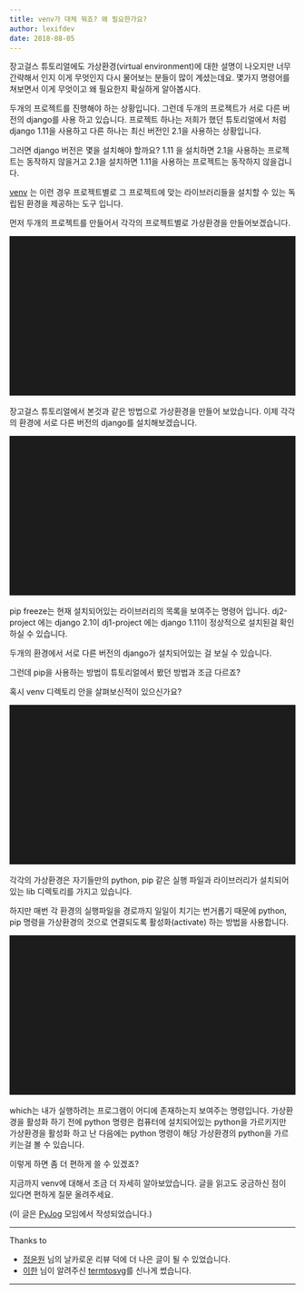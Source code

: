 ```yaml
---
title: venv가 대체 뭐죠? 왜 필요한가요?
author: lexifdev
date: 2018-08-05
---
```



장고걸스 튜토리얼에도 가상환경(virtual environment)에 대한 설명이 나오지만
너무 간략해서 인지 이게 무엇인지 다시 물어보는 분들이 많이 계셨는데요.
몇가지 명령어를 쳐보면서 이게 무엇이고 왜 필요한지 확실하게 알아봅시다.

두개의 프로젝트를 진행해야 하는 상황입니다.
그런데 두개의 프로젝트가 서로 다른 버전의 django를 사용 하고 있습니다.
프로젝트 하나는 저희가 했던 튜토리얼에서 처럼 django 1.11을 사용하고
다른 하나는 최신 버전인 2.1을 사용하는 상황입니다.

그러면 django 버전은 몇을 설치해야 할까요?
1.11 을 설치하면 2.1을 사용하는 프로젝트는 동작하지 않을거고
2.1을 설치하면 1.11을 사용하는 프로젝트는 동작하지 않을겁니다.

[venv](https://docs.python.org/ko/3/tutorial/venv.html) 는 이런 경우 프로젝트별로 그 프로젝트에 맞는 라이브러리들을 설치할 수 있는
독립된 환경을 제공하는 도구 입니다.

먼저 두개의 프로젝트를 만들어서 각각의 프로젝트별로 가상환경을 만들어보겠습니다.

![](1.svg)


장고걸스 튜토리얼에서 본것과 같은 방법으로 가상환경을 만들어 보았습니다.
이제 각각의 환경에 서로 다른 버전의 django를 설치해보겠습니다.

![](2.svg)

pip freeze는 현재 설치되어있는 라이브러리의 목록을 보여주는 명령어 입니다.
dj2-project 에는 django 2.1이 dj1-project 에는 django 1.11이 정상적으로 설치된걸 확인하실 수 있습니다. 

두개의 환경에서 서로 다른 버전의 django가 설치되어있는 걸 보실 수 있습니다.

그런데 pip을 사용하는 방법이 튜토리얼에서 봤던 방법과 조금 다르죠?

혹시 venv 디렉토리 안을 살펴보신적이 있으신가요?

![](3.svg)

각각의 가상환경은 자기들만의 python, pip 같은 실행 파일과
라이브러리가 설치되어있는 lib 디렉토리를 가지고 있습니다.

하지만 매번 각 환경의 실행파일을 경로까지 일일이 치기는 번거롭기 때문에
python, pip 명령을 가상환경의 것으로 연결되도록 활성화(activate) 하는 방법을 사용합니다.

![](4.svg)

which는 내가 실행하려는 프로그램이 어디에 존재하는지 보여주는 명령입니다.
가상환경을 활성화 하기 전에 python 명령은 컴퓨터에 설치되어있는 python을 가르키지만
가상환경을 활성화 하고 난 다음에는 python 명령이 해당 가상환경의 python을 가르키는걸 볼 수 있습니다.

이렇게 하면 좀 더 편하게 쓸 수 있겠죠?


지금까지 venv에 대해서 조금 더 자세히 알아보았습니다.
글을 읽고도 궁금하신 점이 있다면 편하게 질문 올려주세요.


(이 글은 [PyJog](https://fb.com/pyjog) 모임에서 작성되었습니다.)

---
Thanks to

* [정윤원](https://youknowone.github.io/) 님의 날카로운 리뷰 덕에 더 나은 글이 될 수 있었습니다.
* [이한](https://sn0wle0pard.io/) 님이 알려주신 [termtosvg](https://nbedos.github.io/termtosvg/)를 신나게 썼습니다.  

---

